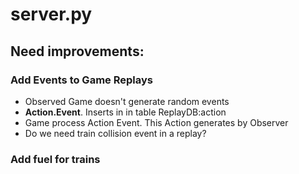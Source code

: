 # server.py

## Need improvements:

### Add Events to Game Replays

* Observed Game doesn't generate random events
* **Action.Event**. Inserts in in table ReplayDB:action
* Game process Action Event. This Action generates by Observer
* Do we need train collision event in a replay?

### Add fuel for trains
